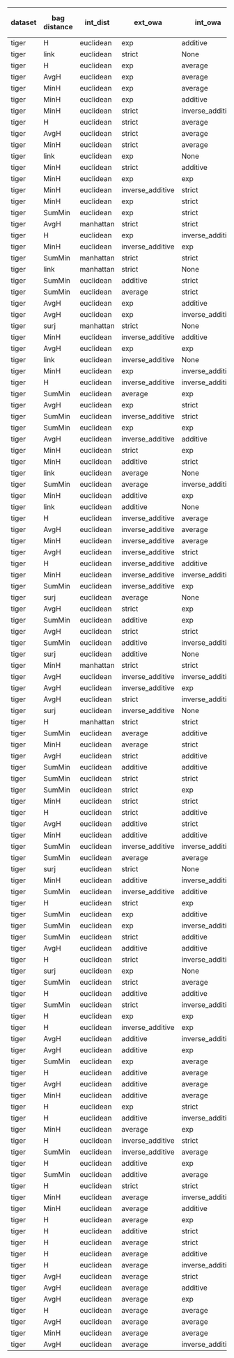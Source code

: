 | dataset | bag distance | int_dist | ext_owa | int_owa | Accuracy | F1 | TP | TN | FP | FN | Sensitivity | False Negative Rate | False Positive Rate | Specificity | Precission | False omission rate | FDR | Negative predictive value |
|---------|--------------|----------|---------|---------|----------|----|----|----|----|----|-------------|---------------------|---------------------|-------------|------------|---------------------|-----|---------------------------|
| tiger | H | euclidean | exp | additive | 0.82 | 0.833 | 90 | 74 | 26 | 10 | 0.9 | 0.1 | 0.26 | 0.74 | 0.776 | 0.119 | 0.224 | 0.881 |
| tiger | link | euclidean | strict | None | 0.82 | 0.83 | 88 | 76 | 24 | 12 | 0.88 | 0.12 | 0.24 | 0.76 | 0.786 | 0.136 | 0.214 | 0.864 |
| tiger | H | euclidean | exp | average | 0.805 | 0.824 | 91 | 70 | 30 | 9 | 0.91 | 0.09 | 0.3 | 0.7 | 0.752 | 0.114 | 0.248 | 0.886 |
| tiger | AvgH | euclidean | exp | average | 0.805 | 0.824 | 91 | 70 | 30 | 9 | 0.91 | 0.09 | 0.3 | 0.7 | 0.752 | 0.114 | 0.248 | 0.886 |
| tiger | MinH | euclidean | exp | average | 0.805 | 0.824 | 91 | 70 | 30 | 9 | 0.91 | 0.09 | 0.3 | 0.7 | 0.752 | 0.114 | 0.248 | 0.886 |
| tiger | MinH | euclidean | exp | additive | 0.8 | 0.82 | 91 | 69 | 31 | 9 | 0.91 | 0.09 | 0.31 | 0.69 | 0.746 | 0.115 | 0.254 | 0.885 |
| tiger | MinH | euclidean | strict | inverse_additive | 0.8 | 0.817 | 89 | 71 | 29 | 11 | 0.89 | 0.11 | 0.29 | 0.71 | 0.754 | 0.134 | 0.246 | 0.866 |
| tiger | H | euclidean | strict | average | 0.8 | 0.817 | 89 | 71 | 29 | 11 | 0.89 | 0.11 | 0.29 | 0.71 | 0.754 | 0.134 | 0.246 | 0.866 |
| tiger | AvgH | euclidean | strict | average | 0.8 | 0.817 | 89 | 71 | 29 | 11 | 0.89 | 0.11 | 0.29 | 0.71 | 0.754 | 0.134 | 0.246 | 0.866 |
| tiger | MinH | euclidean | strict | average | 0.8 | 0.817 | 89 | 71 | 29 | 11 | 0.89 | 0.11 | 0.29 | 0.71 | 0.754 | 0.134 | 0.246 | 0.866 |
| tiger | link | euclidean | exp | None | 0.81 | 0.816 | 84 | 78 | 22 | 16 | 0.84 | 0.16 | 0.22 | 0.78 | 0.792 | 0.17 | 0.208 | 0.83 |
| tiger | MinH | euclidean | strict | additive | 0.78 | 0.805 | 91 | 65 | 35 | 9 | 0.91 | 0.09 | 0.35 | 0.65 | 0.722 | 0.122 | 0.278 | 0.878 |
| tiger | MinH | euclidean | exp | exp | 0.785 | 0.805 | 89 | 68 | 32 | 11 | 0.89 | 0.11 | 0.32 | 0.68 | 0.736 | 0.139 | 0.264 | 0.861 |
| tiger | MinH | euclidean | inverse_additive | strict | 0.775 | 0.802 | 91 | 64 | 36 | 9 | 0.91 | 0.09 | 0.36 | 0.64 | 0.717 | 0.123 | 0.283 | 0.877 |
| tiger | MinH | euclidean | exp | strict | 0.79 | 0.802 | 85 | 73 | 27 | 15 | 0.85 | 0.15 | 0.27 | 0.73 | 0.759 | 0.17 | 0.241 | 0.83 |
| tiger | SumMin | euclidean | exp | strict | 0.795 | 0.802 | 83 | 76 | 24 | 17 | 0.83 | 0.17 | 0.24 | 0.76 | 0.776 | 0.183 | 0.224 | 0.817 |
| tiger | AvgH | manhattan | strict | strict | 0.775 | 0.802 | 91 | 64 | 36 | 9 | 0.91 | 0.09 | 0.36 | 0.64 | 0.717 | 0.123 | 0.283 | 0.877 |
| tiger | H | euclidean | exp | inverse_additive | 0.79 | 0.8 | 84 | 74 | 26 | 16 | 0.84 | 0.16 | 0.26 | 0.74 | 0.764 | 0.178 | 0.236 | 0.822 |
| tiger | MinH | euclidean | inverse_additive | exp | 0.765 | 0.8 | 94 | 59 | 41 | 6 | 0.94 | 0.06 | 0.41 | 0.59 | 0.696 | 0.092 | 0.304 | 0.908 |
| tiger | SumMin | manhattan | strict | strict | 0.775 | 0.8 | 90 | 65 | 35 | 10 | 0.9 | 0.1 | 0.35 | 0.65 | 0.72 | 0.133 | 0.28 | 0.867 |
| tiger | link | manhattan | strict | None | 0.785 | 0.8 | 86 | 71 | 29 | 14 | 0.86 | 0.14 | 0.29 | 0.71 | 0.748 | 0.165 | 0.252 | 0.835 |
| tiger | SumMin | euclidean | additive | strict | 0.8 | 0.796 | 78 | 82 | 18 | 22 | 0.78 | 0.22 | 0.18 | 0.82 | 0.812 | 0.212 | 0.188 | 0.788 |
| tiger | SumMin | euclidean | average | strict | 0.8 | 0.796 | 78 | 82 | 18 | 22 | 0.78 | 0.22 | 0.18 | 0.82 | 0.812 | 0.212 | 0.188 | 0.788 |
| tiger | AvgH | euclidean | exp | additive | 0.77 | 0.796 | 90 | 64 | 36 | 10 | 0.9 | 0.1 | 0.36 | 0.64 | 0.714 | 0.135 | 0.286 | 0.865 |
| tiger | AvgH | euclidean | exp | inverse_additive | 0.77 | 0.796 | 90 | 64 | 36 | 10 | 0.9 | 0.1 | 0.36 | 0.64 | 0.714 | 0.135 | 0.286 | 0.865 |
| tiger | surj | manhattan | strict | None | 0.77 | 0.796 | 90 | 64 | 36 | 10 | 0.9 | 0.1 | 0.36 | 0.64 | 0.714 | 0.135 | 0.286 | 0.865 |
| tiger | MinH | euclidean | inverse_additive | additive | 0.755 | 0.793 | 94 | 57 | 43 | 6 | 0.94 | 0.06 | 0.43 | 0.57 | 0.686 | 0.095 | 0.314 | 0.905 |
| tiger | AvgH | euclidean | exp | exp | 0.765 | 0.793 | 90 | 63 | 37 | 10 | 0.9 | 0.1 | 0.37 | 0.63 | 0.709 | 0.137 | 0.291 | 0.863 |
| tiger | link | euclidean | inverse_additive | None | 0.785 | 0.792 | 82 | 75 | 25 | 18 | 0.82 | 0.18 | 0.25 | 0.75 | 0.766 | 0.194 | 0.234 | 0.806 |
| tiger | MinH | euclidean | exp | inverse_additive | 0.765 | 0.791 | 89 | 64 | 36 | 11 | 0.89 | 0.11 | 0.36 | 0.64 | 0.712 | 0.147 | 0.288 | 0.853 |
| tiger | H | euclidean | inverse_additive | inverse_additive | 0.755 | 0.79 | 92 | 59 | 41 | 8 | 0.92 | 0.08 | 0.41 | 0.59 | 0.692 | 0.119 | 0.308 | 0.881 |
| tiger | SumMin | euclidean | average | exp | 0.79 | 0.79 | 79 | 79 | 21 | 21 | 0.79 | 0.21 | 0.21 | 0.79 | 0.79 | 0.21 | 0.21 | 0.79 |
| tiger | AvgH | euclidean | exp | strict | 0.76 | 0.789 | 90 | 62 | 38 | 10 | 0.9 | 0.1 | 0.38 | 0.62 | 0.703 | 0.139 | 0.297 | 0.861 |
| tiger | SumMin | euclidean | inverse_additive | strict | 0.795 | 0.788 | 76 | 83 | 17 | 24 | 0.76 | 0.24 | 0.17 | 0.83 | 0.817 | 0.224 | 0.183 | 0.776 |
| tiger | SumMin | euclidean | exp | exp | 0.785 | 0.788 | 80 | 77 | 23 | 20 | 0.8 | 0.2 | 0.23 | 0.77 | 0.777 | 0.206 | 0.223 | 0.794 |
| tiger | AvgH | euclidean | inverse_additive | additive | 0.745 | 0.787 | 94 | 55 | 45 | 6 | 0.94 | 0.06 | 0.45 | 0.55 | 0.676 | 0.098 | 0.324 | 0.902 |
| tiger | MinH | euclidean | strict | exp | 0.755 | 0.786 | 90 | 61 | 39 | 10 | 0.9 | 0.1 | 0.39 | 0.61 | 0.698 | 0.141 | 0.302 | 0.859 |
| tiger | MinH | euclidean | additive | strict | 0.745 | 0.785 | 93 | 56 | 44 | 7 | 0.93 | 0.07 | 0.44 | 0.56 | 0.679 | 0.111 | 0.321 | 0.889 |
| tiger | link | euclidean | average | None | 0.78 | 0.784 | 80 | 76 | 24 | 20 | 0.8 | 0.2 | 0.24 | 0.76 | 0.769 | 0.208 | 0.231 | 0.792 |
| tiger | SumMin | euclidean | average | inverse_additive | 0.785 | 0.784 | 78 | 79 | 21 | 22 | 0.78 | 0.22 | 0.21 | 0.79 | 0.788 | 0.218 | 0.212 | 0.782 |
| tiger | MinH | euclidean | additive | exp | 0.73 | 0.784 | 98 | 48 | 52 | 2 | 0.98 | 0.02 | 0.52 | 0.48 | 0.653 | 0.04 | 0.347 | 0.96 |
| tiger | link | euclidean | additive | None | 0.78 | 0.782 | 79 | 77 | 23 | 21 | 0.79 | 0.21 | 0.23 | 0.77 | 0.775 | 0.214 | 0.225 | 0.786 |
| tiger | H | euclidean | inverse_additive | average | 0.74 | 0.782 | 93 | 55 | 45 | 7 | 0.93 | 0.07 | 0.45 | 0.55 | 0.674 | 0.113 | 0.326 | 0.887 |
| tiger | AvgH | euclidean | inverse_additive | average | 0.74 | 0.782 | 93 | 55 | 45 | 7 | 0.93 | 0.07 | 0.45 | 0.55 | 0.674 | 0.113 | 0.326 | 0.887 |
| tiger | MinH | euclidean | inverse_additive | average | 0.74 | 0.782 | 93 | 55 | 45 | 7 | 0.93 | 0.07 | 0.45 | 0.55 | 0.674 | 0.113 | 0.326 | 0.887 |
| tiger | AvgH | euclidean | inverse_additive | strict | 0.74 | 0.78 | 92 | 56 | 44 | 8 | 0.92 | 0.08 | 0.44 | 0.56 | 0.676 | 0.125 | 0.324 | 0.875 |
| tiger | H | euclidean | inverse_additive | additive | 0.74 | 0.78 | 92 | 56 | 44 | 8 | 0.92 | 0.08 | 0.44 | 0.56 | 0.676 | 0.125 | 0.324 | 0.875 |
| tiger | MinH | euclidean | inverse_additive | inverse_additive | 0.74 | 0.78 | 92 | 56 | 44 | 8 | 0.92 | 0.08 | 0.44 | 0.56 | 0.676 | 0.125 | 0.324 | 0.875 |
| tiger | SumMin | euclidean | inverse_additive | exp | 0.78 | 0.78 | 78 | 78 | 22 | 22 | 0.78 | 0.22 | 0.22 | 0.78 | 0.78 | 0.22 | 0.22 | 0.78 |
| tiger | surj | euclidean | average | None | 0.77 | 0.779 | 81 | 73 | 27 | 19 | 0.81 | 0.19 | 0.27 | 0.73 | 0.75 | 0.207 | 0.25 | 0.793 |
| tiger | AvgH | euclidean | strict | exp | 0.75 | 0.779 | 88 | 62 | 38 | 12 | 0.88 | 0.12 | 0.38 | 0.62 | 0.698 | 0.162 | 0.302 | 0.838 |
| tiger | SumMin | euclidean | additive | exp | 0.785 | 0.779 | 76 | 81 | 19 | 24 | 0.76 | 0.24 | 0.19 | 0.81 | 0.8 | 0.229 | 0.2 | 0.771 |
| tiger | AvgH | euclidean | strict | strict | 0.75 | 0.777 | 87 | 63 | 37 | 13 | 0.87 | 0.13 | 0.37 | 0.63 | 0.702 | 0.171 | 0.298 | 0.829 |
| tiger | SumMin | euclidean | additive | inverse_additive | 0.785 | 0.777 | 75 | 82 | 18 | 25 | 0.75 | 0.25 | 0.18 | 0.82 | 0.806 | 0.234 | 0.194 | 0.766 |
| tiger | surj | euclidean | additive | None | 0.765 | 0.775 | 81 | 72 | 28 | 19 | 0.81 | 0.19 | 0.28 | 0.72 | 0.743 | 0.209 | 0.257 | 0.791 |
| tiger | MinH | manhattan | strict | strict | 0.745 | 0.775 | 88 | 61 | 39 | 12 | 0.88 | 0.12 | 0.39 | 0.61 | 0.693 | 0.164 | 0.307 | 0.836 |
| tiger | AvgH | euclidean | inverse_additive | inverse_additive | 0.725 | 0.774 | 94 | 51 | 49 | 6 | 0.94 | 0.06 | 0.49 | 0.51 | 0.657 | 0.105 | 0.343 | 0.895 |
| tiger | AvgH | euclidean | inverse_additive | exp | 0.725 | 0.774 | 94 | 51 | 49 | 6 | 0.94 | 0.06 | 0.49 | 0.51 | 0.657 | 0.105 | 0.343 | 0.895 |
| tiger | AvgH | euclidean | strict | inverse_additive | 0.745 | 0.771 | 86 | 63 | 37 | 14 | 0.86 | 0.14 | 0.37 | 0.63 | 0.699 | 0.182 | 0.301 | 0.818 |
| tiger | surj | euclidean | inverse_additive | None | 0.755 | 0.77 | 82 | 69 | 31 | 18 | 0.82 | 0.18 | 0.31 | 0.69 | 0.726 | 0.207 | 0.274 | 0.793 |
| tiger | H | manhattan | strict | strict | 0.755 | 0.77 | 82 | 69 | 31 | 18 | 0.82 | 0.18 | 0.31 | 0.69 | 0.726 | 0.207 | 0.274 | 0.793 |
| tiger | SumMin | euclidean | average | additive | 0.77 | 0.768 | 76 | 78 | 22 | 24 | 0.76 | 0.24 | 0.22 | 0.78 | 0.776 | 0.235 | 0.224 | 0.765 |
| tiger | MinH | euclidean | average | strict | 0.705 | 0.767 | 97 | 44 | 56 | 3 | 0.97 | 0.03 | 0.56 | 0.44 | 0.634 | 0.064 | 0.366 | 0.936 |
| tiger | AvgH | euclidean | strict | additive | 0.735 | 0.764 | 86 | 61 | 39 | 14 | 0.86 | 0.14 | 0.39 | 0.61 | 0.688 | 0.187 | 0.312 | 0.813 |
| tiger | SumMin | euclidean | additive | additive | 0.775 | 0.764 | 73 | 82 | 18 | 27 | 0.73 | 0.27 | 0.18 | 0.82 | 0.802 | 0.248 | 0.198 | 0.752 |
| tiger | SumMin | euclidean | strict | strict | 0.745 | 0.763 | 82 | 67 | 33 | 18 | 0.82 | 0.18 | 0.33 | 0.67 | 0.713 | 0.212 | 0.287 | 0.788 |
| tiger | SumMin | euclidean | strict | exp | 0.735 | 0.762 | 85 | 62 | 38 | 15 | 0.85 | 0.15 | 0.38 | 0.62 | 0.691 | 0.195 | 0.309 | 0.805 |
| tiger | MinH | euclidean | strict | strict | 0.745 | 0.761 | 81 | 68 | 32 | 19 | 0.81 | 0.19 | 0.32 | 0.68 | 0.717 | 0.218 | 0.283 | 0.782 |
| tiger | H | euclidean | strict | additive | 0.74 | 0.761 | 83 | 65 | 35 | 17 | 0.83 | 0.17 | 0.35 | 0.65 | 0.703 | 0.207 | 0.297 | 0.793 |
| tiger | AvgH | euclidean | additive | strict | 0.69 | 0.76 | 98 | 40 | 60 | 2 | 0.98 | 0.02 | 0.6 | 0.4 | 0.62 | 0.048 | 0.38 | 0.952 |
| tiger | MinH | euclidean | additive | additive | 0.685 | 0.757 | 98 | 39 | 61 | 2 | 0.98 | 0.02 | 0.61 | 0.39 | 0.616 | 0.049 | 0.384 | 0.951 |
| tiger | SumMin | euclidean | inverse_additive | inverse_additive | 0.76 | 0.755 | 74 | 78 | 22 | 26 | 0.74 | 0.26 | 0.22 | 0.78 | 0.771 | 0.25 | 0.229 | 0.75 |
| tiger | SumMin | euclidean | average | average | 0.76 | 0.753 | 73 | 79 | 21 | 27 | 0.73 | 0.27 | 0.21 | 0.79 | 0.777 | 0.255 | 0.223 | 0.745 |
| tiger | surj | euclidean | strict | None | 0.735 | 0.751 | 80 | 67 | 33 | 20 | 0.8 | 0.2 | 0.33 | 0.67 | 0.708 | 0.23 | 0.292 | 0.77 |
| tiger | MinH | euclidean | additive | inverse_additive | 0.675 | 0.751 | 98 | 37 | 63 | 2 | 0.98 | 0.02 | 0.63 | 0.37 | 0.609 | 0.051 | 0.391 | 0.949 |
| tiger | SumMin | euclidean | inverse_additive | additive | 0.755 | 0.749 | 73 | 78 | 22 | 27 | 0.73 | 0.27 | 0.22 | 0.78 | 0.768 | 0.257 | 0.232 | 0.743 |
| tiger | H | euclidean | strict | exp | 0.74 | 0.748 | 77 | 71 | 29 | 23 | 0.77 | 0.23 | 0.29 | 0.71 | 0.726 | 0.245 | 0.274 | 0.755 |
| tiger | SumMin | euclidean | exp | additive | 0.75 | 0.747 | 74 | 76 | 24 | 26 | 0.74 | 0.26 | 0.24 | 0.76 | 0.755 | 0.255 | 0.245 | 0.745 |
| tiger | SumMin | euclidean | exp | inverse_additive | 0.75 | 0.747 | 74 | 76 | 24 | 26 | 0.74 | 0.26 | 0.24 | 0.76 | 0.755 | 0.255 | 0.245 | 0.745 |
| tiger | SumMin | euclidean | strict | additive | 0.72 | 0.745 | 82 | 62 | 38 | 18 | 0.82 | 0.18 | 0.38 | 0.62 | 0.683 | 0.225 | 0.317 | 0.775 |
| tiger | AvgH | euclidean | additive | additive | 0.665 | 0.745 | 98 | 35 | 65 | 2 | 0.98 | 0.02 | 0.65 | 0.35 | 0.601 | 0.054 | 0.399 | 0.946 |
| tiger | H | euclidean | strict | inverse_additive | 0.725 | 0.744 | 80 | 65 | 35 | 20 | 0.8 | 0.2 | 0.35 | 0.65 | 0.696 | 0.235 | 0.304 | 0.765 |
| tiger | surj | euclidean | exp | None | 0.72 | 0.743 | 81 | 63 | 37 | 19 | 0.81 | 0.19 | 0.37 | 0.63 | 0.686 | 0.232 | 0.314 | 0.768 |
| tiger | SumMin | euclidean | strict | average | 0.72 | 0.743 | 81 | 63 | 37 | 19 | 0.81 | 0.19 | 0.37 | 0.63 | 0.686 | 0.232 | 0.314 | 0.768 |
| tiger | H | euclidean | additive | additive | 0.66 | 0.742 | 98 | 34 | 66 | 2 | 0.98 | 0.02 | 0.66 | 0.34 | 0.598 | 0.056 | 0.402 | 0.944 |
| tiger | SumMin | euclidean | strict | inverse_additive | 0.715 | 0.742 | 82 | 61 | 39 | 18 | 0.82 | 0.18 | 0.39 | 0.61 | 0.678 | 0.228 | 0.322 | 0.772 |
| tiger | H | euclidean | exp | exp | 0.73 | 0.74 | 77 | 69 | 31 | 23 | 0.77 | 0.23 | 0.31 | 0.69 | 0.713 | 0.25 | 0.287 | 0.75 |
| tiger | H | euclidean | inverse_additive | exp | 0.695 | 0.738 | 86 | 53 | 47 | 14 | 0.86 | 0.14 | 0.47 | 0.53 | 0.647 | 0.209 | 0.353 | 0.791 |
| tiger | AvgH | euclidean | additive | inverse_additive | 0.65 | 0.737 | 98 | 32 | 68 | 2 | 0.98 | 0.02 | 0.68 | 0.32 | 0.59 | 0.059 | 0.41 | 0.941 |
| tiger | AvgH | euclidean | additive | exp | 0.65 | 0.737 | 98 | 32 | 68 | 2 | 0.98 | 0.02 | 0.68 | 0.32 | 0.59 | 0.059 | 0.41 | 0.941 |
| tiger | SumMin | euclidean | exp | average | 0.74 | 0.735 | 72 | 76 | 24 | 28 | 0.72 | 0.28 | 0.24 | 0.76 | 0.75 | 0.269 | 0.25 | 0.731 |
| tiger | H | euclidean | additive | average | 0.645 | 0.734 | 98 | 31 | 69 | 2 | 0.98 | 0.02 | 0.69 | 0.31 | 0.587 | 0.061 | 0.413 | 0.939 |
| tiger | AvgH | euclidean | additive | average | 0.645 | 0.734 | 98 | 31 | 69 | 2 | 0.98 | 0.02 | 0.69 | 0.31 | 0.587 | 0.061 | 0.413 | 0.939 |
| tiger | MinH | euclidean | additive | average | 0.645 | 0.734 | 98 | 31 | 69 | 2 | 0.98 | 0.02 | 0.69 | 0.31 | 0.587 | 0.061 | 0.413 | 0.939 |
| tiger | H | euclidean | exp | strict | 0.73 | 0.733 | 74 | 72 | 28 | 26 | 0.74 | 0.26 | 0.28 | 0.72 | 0.725 | 0.265 | 0.275 | 0.735 |
| tiger | H | euclidean | additive | inverse_additive | 0.64 | 0.731 | 98 | 30 | 70 | 2 | 0.98 | 0.02 | 0.7 | 0.3 | 0.583 | 0.062 | 0.417 | 0.938 |
| tiger | MinH | euclidean | average | exp | 0.64 | 0.731 | 98 | 30 | 70 | 2 | 0.98 | 0.02 | 0.7 | 0.3 | 0.583 | 0.062 | 0.417 | 0.938 |
| tiger | H | euclidean | inverse_additive | strict | 0.69 | 0.723 | 81 | 57 | 43 | 19 | 0.81 | 0.19 | 0.43 | 0.57 | 0.653 | 0.25 | 0.347 | 0.75 |
| tiger | SumMin | euclidean | inverse_additive | average | 0.735 | 0.723 | 69 | 78 | 22 | 31 | 0.69 | 0.31 | 0.22 | 0.78 | 0.758 | 0.284 | 0.242 | 0.716 |
| tiger | H | euclidean | additive | exp | 0.625 | 0.717 | 95 | 30 | 70 | 5 | 0.95 | 0.05 | 0.7 | 0.3 | 0.576 | 0.143 | 0.424 | 0.857 |
| tiger | SumMin | euclidean | additive | average | 0.735 | 0.717 | 67 | 80 | 20 | 33 | 0.67 | 0.33 | 0.2 | 0.8 | 0.77 | 0.292 | 0.23 | 0.708 |
| tiger | H | euclidean | strict | strict | 0.69 | 0.702 | 73 | 65 | 35 | 27 | 0.73 | 0.27 | 0.35 | 0.65 | 0.676 | 0.293 | 0.324 | 0.707 |
| tiger | MinH | euclidean | average | inverse_additive | 0.555 | 0.69 | 99 | 12 | 88 | 1 | 0.99 | 0.01 | 0.88 | 0.12 | 0.529 | 0.077 | 0.471 | 0.923 |
| tiger | MinH | euclidean | average | additive | 0.55 | 0.688 | 99 | 11 | 89 | 1 | 0.99 | 0.01 | 0.89 | 0.11 | 0.527 | 0.083 | 0.473 | 0.917 |
| tiger | H | euclidean | average | exp | 0.535 | 0.683 | 100 | 7 | 93 | 0 | 1.0 | 0.0 | 0.93 | 0.07 | 0.518 | 0.0 | 0.482 | 1.0 |
| tiger | H | euclidean | additive | strict | 0.595 | 0.682 | 87 | 32 | 68 | 13 | 0.87 | 0.13 | 0.68 | 0.32 | 0.561 | 0.289 | 0.439 | 0.711 |
| tiger | H | euclidean | average | strict | 0.535 | 0.68 | 99 | 8 | 92 | 1 | 0.99 | 0.01 | 0.92 | 0.08 | 0.518 | 0.111 | 0.482 | 0.889 |
| tiger | H | euclidean | average | additive | 0.53 | 0.68 | 100 | 6 | 94 | 0 | 1.0 | 0.0 | 0.94 | 0.06 | 0.515 | 0.0 | 0.485 | 1.0 |
| tiger | H | euclidean | average | inverse_additive | 0.53 | 0.68 | 100 | 6 | 94 | 0 | 1.0 | 0.0 | 0.94 | 0.06 | 0.515 | 0.0 | 0.485 | 1.0 |
| tiger | AvgH | euclidean | average | strict | 0.53 | 0.678 | 99 | 7 | 93 | 1 | 0.99 | 0.01 | 0.93 | 0.07 | 0.516 | 0.125 | 0.484 | 0.875 |
| tiger | AvgH | euclidean | average | additive | 0.52 | 0.673 | 99 | 5 | 95 | 1 | 0.99 | 0.01 | 0.95 | 0.05 | 0.51 | 0.167 | 0.49 | 0.833 |
| tiger | AvgH | euclidean | average | exp | 0.52 | 0.673 | 99 | 5 | 95 | 1 | 0.99 | 0.01 | 0.95 | 0.05 | 0.51 | 0.167 | 0.49 | 0.833 |
| tiger | H | euclidean | average | average | 0.515 | 0.673 | 100 | 3 | 97 | 0 | 1.0 | 0.0 | 0.97 | 0.03 | 0.508 | 0.0 | 0.492 | 1.0 |
| tiger | AvgH | euclidean | average | average | 0.515 | 0.673 | 100 | 3 | 97 | 0 | 1.0 | 0.0 | 0.97 | 0.03 | 0.508 | 0.0 | 0.492 | 1.0 |
| tiger | MinH | euclidean | average | average | 0.515 | 0.673 | 100 | 3 | 97 | 0 | 1.0 | 0.0 | 0.97 | 0.03 | 0.508 | 0.0 | 0.492 | 1.0 |
| tiger | AvgH | euclidean | average | inverse_additive | 0.515 | 0.671 | 99 | 4 | 96 | 1 | 0.99 | 0.01 | 0.96 | 0.04 | 0.508 | 0.2 | 0.492 | 0.8 |
